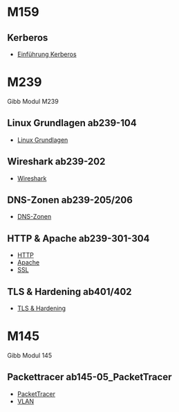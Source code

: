 # M159
## Kerberos
- [Einführung Kerberos](/M159/Einfuehrung-Kerberos.md)

# M239
Gibb Modul M239 

## Linux Grundlagen ab239-104
- [Linux Grundlagen](/M239/linux_crashcourse/ab104.md)

## Wireshark ab239-202
- [Wireshark](/M239/wireshark_crashcourse/001-wireshark_crashcourse.md)

## DNS-Zonen ab239-205/206
- [DNS-Zonen](/M239/DNS_Zonen/002-DNS_server_konfigurieren.md)

## HTTP & Apache ab239-301-304
- [HTTP](/M239/Webserver/ab301_http.md)
- [Apache](/M239/Webserver/ab302_303_apache.md)
- [SSL](/M239/Webserver/ab304_SSL.md)

## TLS & Hardening ab401/402
- [TLS & Hardening](/M239/tls/TLS.md)

# M145
Gibb Modul 145

## Packettracer ab145-05_PacketTracer
- [PacketTracer](/M145/05_PacketTracer.md)
- [VLAN](/M145/06_VLAN.md)

